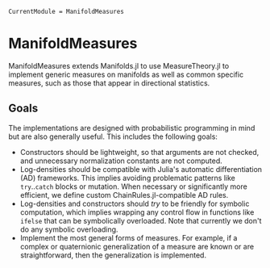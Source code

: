 ```@meta
CurrentModule = ManifoldMeasures
```

# ManifoldMeasures

ManifoldMeasures extends Manifolds.jl to use MeasureTheory.jl to implement generic measures on manifolds as well as common specific measures, such as those that appear in directional statistics.

## Goals

The implementations are designed with probabilistic programming in mind but are also generally useful.
This includes the following goals:

  - Constructors should be lightweight, so that arguments are not checked, and unnecessary normalization constants are not computed.
  - Log-densities should be compatible with Julia's automatic differentiation (AD) frameworks.
    This implies avoiding problematic patterns like `try`..`catch` blocks or mutation.
    When necessary or significantly more efficient, we define custom ChainRules.jl-compatible AD rules.
  - Log-densities and constructors should _try_ to be friendly for symbolic computation, which implies wrapping any control flow in functions like `ifelse` that can be symbolically overloaded.
    Note that currently we don't do any symbolic overloading.
  - Implement the most general forms of measures.
    For example, if a complex or quaternionic generalization of a measure are known or are straightforward, then the generalization is implemented.
